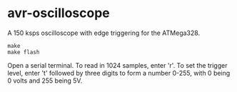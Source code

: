 avr-oscilloscope
================

A 150 ksps oscilloscope with edge triggering for the ATMega328.

```
make
make flash
```

Open a serial terminal. To read in 1024 samples, enter 'r'. To set the trigger level, enter 't' followed by three digits to form a number 0-255, with 0 being 0 volts and 255 being 5V.

